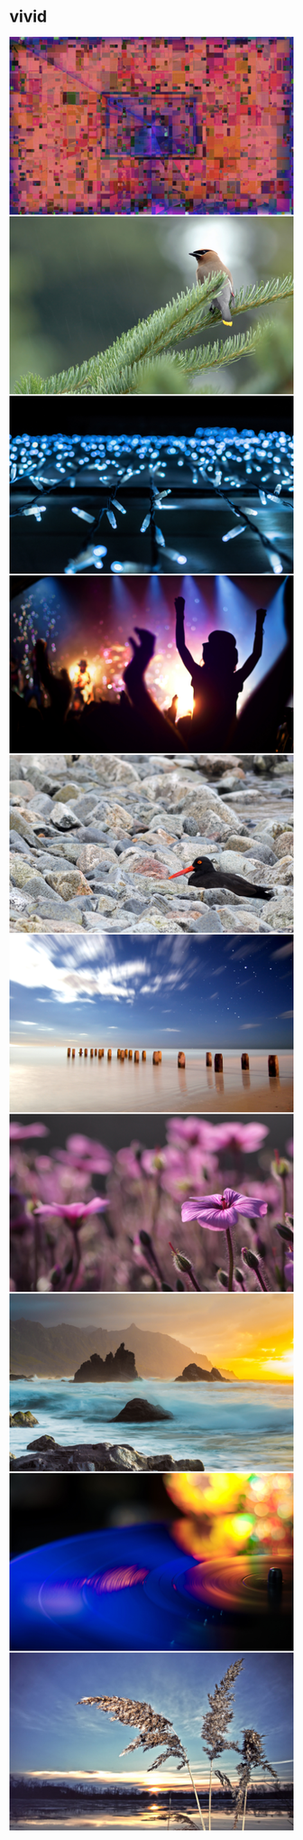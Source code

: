 # vivid

<img src=https://raw.githubusercontent.com/azzamsa/ubuntu-wallpapers/main/curated/vivid/150305-cinqAA_by_Pierre_Cante.jpg>

<img src=https://raw.githubusercontent.com/azzamsa/ubuntu-wallpapers/main/curated/vivid/Cedar_Wax_Wing_by_Raymond_Lavoie.jpg>

<img src=https://raw.githubusercontent.com/azzamsa/ubuntu-wallpapers/main/curated/vivid/Christmas_Lights_by_RaDu_GaLaN.jpg>

<img src=https://raw.githubusercontent.com/azzamsa/ubuntu-wallpapers/main/curated/vivid/Euphoria!_by_Tomasino.cz.jpg>

<img src=https://raw.githubusercontent.com/azzamsa/ubuntu-wallpapers/main/curated/vivid/Oyster_Catcher_in_the_Rocks_by_Raymond_Lavoie.jpg>

<img src=https://raw.githubusercontent.com/azzamsa/ubuntu-wallpapers/main/curated/vivid/Polka_Dots_and_Moonbeams_by_SirPecanGum.jpg>

<img src=https://raw.githubusercontent.com/azzamsa/ubuntu-wallpapers/main/curated/vivid/Primavera_by_Vivian_Morales.jpg>

<img src=https://raw.githubusercontent.com/azzamsa/ubuntu-wallpapers/main/curated/vivid/Tenerife_Roques_de_Anaga_by_Frederik_Schulz.jpg>

<img src=https://raw.githubusercontent.com/azzamsa/ubuntu-wallpapers/main/curated/vivid/Tesla_by_Tomasino.cz.jpg>

<img src=https://raw.githubusercontent.com/azzamsa/ubuntu-wallpapers/main/curated/vivid/Traviny_by_Tomasino.cz.jpg>

